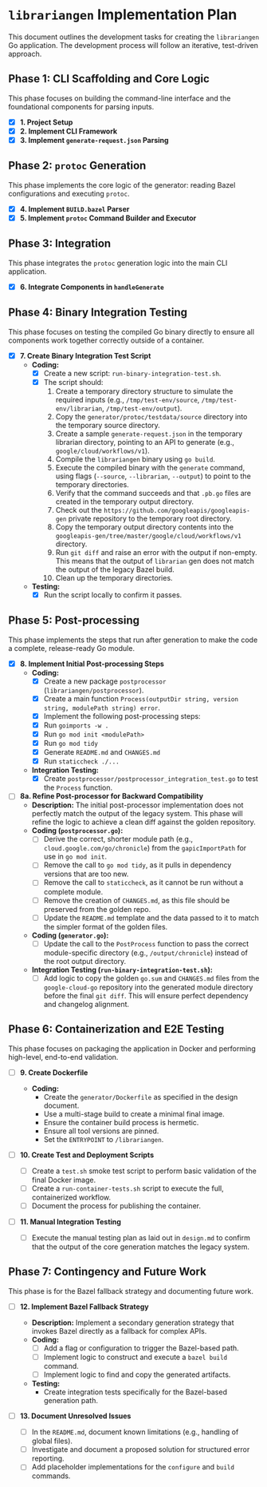 # `librariangen` Implementation Plan

This document outlines the development tasks for creating the `librariangen` Go application. The development process will follow an iterative, test-driven approach.

## Phase 1: CLI Scaffolding and Core Logic

This phase focuses on building the command-line interface and the foundational components for parsing inputs.

*   [x] **1. Project Setup**
*   [x] **2. Implement CLI Framework**
*   [x] **3. Implement `generate-request.json` Parsing**

## Phase 2: `protoc` Generation

This phase implements the core logic of the generator: reading Bazel configurations and executing `protoc`.

*   [x] **4. Implement `BUILD.bazel` Parser**
*   [x] **5. Implement `protoc` Command Builder and Executor**

## Phase 3: Integration

This phase integrates the `protoc` generation logic into the main CLI application.

*   [x] **6. Integrate Components in `handleGenerate`**

## Phase 4: Binary Integration Testing

This phase focuses on testing the compiled Go binary directly to ensure all components work together correctly outside of a container.

*   [x] **7. Create Binary Integration Test Script**
    *   **Coding:**
        *   [x] Create a new script: `run-binary-integration-test.sh`.
        *   [x] The script should:
            1.  Create a temporary directory structure to simulate the required inputs (e.g., `/tmp/test-env/source`, `/tmp/test-env/librarian`, `/tmp/test-env/output`).
            2.  Copy the `generator/protoc/testdata/source` directory into the temporary source directory.
            3.  Create a sample `generate-request.json` in the temporary librarian directory, pointing to an API to generate (e.g., `google/cloud/workflows/v1`).
            4.  Compile the `librariangen` binary using `go build`.
            5.  Execute the compiled binary with the `generate` command, using flags (`--source`, `--librarian`, `--output`) to point to the temporary directories.
            6.  Verify that the command succeeds and that `.pb.go` files are created in the temporary output directory.
            7.  Check out the `https://github.com/googleapis/googleapis-gen` private repository to the temporary root directory.
            8.  Copy the temporary output directory contents into the `googleapis-gen/tree/master/google/cloud/workflows/v1` directory.
            9.  Run `git diff` and raise an error with the output if non-empty. This means that the output of `librarian` gen does not match the output of the legacy Bazel build.
            10. Clean up the temporary directories.
    *   **Testing:**
        *   [x] Run the script locally to confirm it passes.

## Phase 5: Post-processing

This phase implements the steps that run after generation to make the code a complete, release-ready Go module.

*   [x] **8. Implement Initial Post-processing Steps**
    *   **Coding:**
        *   [x] Create a new package `postprocessor` (`librariangen/postprocessor`).
        *   [x] Create a main function `Process(outputDir string, version string, modulePath string) error`.
        *   [x] Implement the following post-processing steps:
        *   [x] Run `goimports -w .`
        *   [x] Run `go mod init <modulePath>`
        *   [x] Run `go mod tidy`
        *   [x] Generate `README.md` and `CHANGES.md`
        *   [x] Run `staticcheck ./...`
    *   **Integration Testing:**
        *   [x] Create `postprocessor/postprocessor_integration_test.go` to test the `Process` function.

*   [ ] **8a. Refine Post-processor for Backward Compatibility**
    *   **Description:** The initial post-processor implementation does not perfectly match the output of the legacy system. This phase will refine the logic to achieve a clean diff against the golden repository.
    *   **Coding (`postprocessor.go`):**
        *   [ ] Derive the correct, shorter module path (e.g., `cloud.google.com/go/chronicle`) from the `gapicImportPath` for use in `go mod init`.
        *   [ ] Remove the call to `go mod tidy`, as it pulls in dependency versions that are too new.
        *   [ ] Remove the call to `staticcheck`, as it cannot be run without a complete module.
        *   [ ] Remove the creation of `CHANGES.md`, as this file should be preserved from the golden repo.
        *   [ ] Update the `README.md` template and the data passed to it to match the simpler format of the golden files.
    *   **Coding (`generator.go`):**
        *   [ ] Update the call to the `PostProcess` function to pass the correct module-specific directory (e.g., `/output/chronicle`) instead of the root output directory.
    *   **Integration Testing (`run-binary-integration-test.sh`):**
        *   [ ] Add logic to copy the golden `go.sum` and `CHANGES.md` files from the `google-cloud-go` repository into the generated module directory before the final `git diff`. This will ensure perfect dependency and changelog alignment.

## Phase 6: Containerization and E2E Testing

This phase focuses on packaging the application in Docker and performing high-level, end-to-end validation.

*   [ ] **9. Create Dockerfile**
    *   **Coding:**
        *   Create the `generator/Dockerfile` as specified in the design document.
        *   Use a multi-stage build to create a minimal final image.
        *   Ensure the container build process is hermetic.
        *   Ensure all tool versions are pinned.
        *   Set the `ENTRYPOINT` to `/librariangen`.

*   [ ] **10. Create Test and Deployment Scripts**
    *   [ ] Create a `test.sh` smoke test script to perform basic validation of the final Docker image.
    *   [ ] Create a `run-container-tests.sh` script to execute the full, containerized workflow.
    *   [ ] Document the process for publishing the container.

*   [ ] **11. Manual Integration Testing**
    *   [ ] Execute the manual testing plan as laid out in `design.md` to confirm that the output of the core generation matches the legacy system.

## Phase 7: Contingency and Future Work

This phase is for the Bazel fallback strategy and documenting future work.

*   [ ] **12. Implement Bazel Fallback Strategy**
    *   **Description:** Implement a secondary generation strategy that invokes Bazel directly as a fallback for complex APIs.
    *   **Coding:**
        *   [ ] Add a flag or configuration to trigger the Bazel-based path.
        *   [ ] Implement logic to construct and execute a `bazel build` command.
        *   [ ] Implement logic to find and copy the generated artifacts.
    *   **Testing:**
        *   Create integration tests specifically for the Bazel-based generation path.

*   [ ] **13. Document Unresolved Issues**
    *   [ ] In the `README.md`, document known limitations (e.g., handling of global files).
    *   [ ] Investigate and document a proposed solution for structured error reporting.
    *   [ ] Add placeholder implementations for the `configure` and `build` commands.